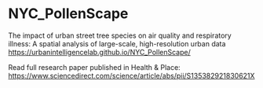 # NYC_PollenScape
The impact of urban street tree species on air quality and respiratory illness: A spatial analysis of large-scale, high-resolution urban data
https://urbanintelligencelab.github.io/NYC_PollenScape/

Read full research paper published in Health & Place: https://www.sciencedirect.com/science/article/abs/pii/S135382921830621X
